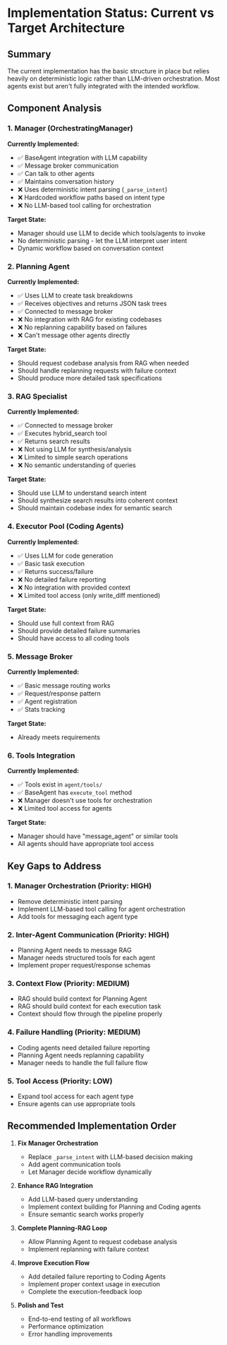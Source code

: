 # Implementation Status: Current vs Target Architecture

## Summary

The current implementation has the basic structure in place but relies heavily on deterministic logic rather than LLM-driven orchestration. Most agents exist but aren't fully integrated with the intended workflow.

## Component Analysis

### 1. Manager (OrchestratingManager)

**Currently Implemented:**
- ✅ BaseAgent integration with LLM capability
- ✅ Message broker communication
- ✅ Can talk to other agents
- ✅ Maintains conversation history
- ❌ Uses deterministic intent parsing (`_parse_intent`)
- ❌ Hardcoded workflow paths based on intent type
- ❌ No LLM-based tool calling for orchestration

**Target State:**
- Manager should use LLM to decide which tools/agents to invoke
- No deterministic parsing - let the LLM interpret user intent
- Dynamic workflow based on conversation context

### 2. Planning Agent

**Currently Implemented:**
- ✅ Uses LLM to create task breakdowns
- ✅ Receives objectives and returns JSON task trees
- ✅ Connected to message broker
- ❌ No integration with RAG for existing codebases
- ❌ No replanning capability based on failures
- ❌ Can't message other agents directly

**Target State:**
- Should request codebase analysis from RAG when needed
- Should handle replanning requests with failure context
- Should produce more detailed task specifications

### 3. RAG Specialist

**Currently Implemented:**
- ✅ Connected to message broker
- ✅ Executes hybrid_search tool
- ✅ Returns search results
- ❌ Not using LLM for synthesis/analysis
- ❌ Limited to simple search operations
- ❌ No semantic understanding of queries

**Target State:**
- Should use LLM to understand search intent
- Should synthesize search results into coherent context
- Should maintain codebase index for semantic search

### 4. Executor Pool (Coding Agents)

**Currently Implemented:**
- ✅ Uses LLM for code generation
- ✅ Basic task execution
- ✅ Returns success/failure
- ❌ No detailed failure reporting
- ❌ No integration with provided context
- ❌ Limited tool access (only write_diff mentioned)

**Target State:**
- Should use full context from RAG
- Should provide detailed failure summaries
- Should have access to all coding tools

### 5. Message Broker

**Currently Implemented:**
- ✅ Basic message routing works
- ✅ Request/response pattern
- ✅ Agent registration
- ✅ Stats tracking

**Target State:**
- Already meets requirements

### 6. Tools Integration

**Currently Implemented:**
- ✅ Tools exist in `agent/tools/`
- ✅ BaseAgent has `execute_tool` method
- ❌ Manager doesn't use tools for orchestration
- ❌ Limited tool access for agents

**Target State:**
- Manager should have "message_agent" or similar tools
- All agents should have appropriate tool access

## Key Gaps to Address

### 1. Manager Orchestration (Priority: HIGH)
- Remove deterministic intent parsing
- Implement LLM-based tool calling for agent orchestration
- Add tools for messaging each agent type

### 2. Inter-Agent Communication (Priority: HIGH)
- Planning Agent needs to message RAG
- Manager needs structured tools for each agent
- Implement proper request/response schemas

### 3. Context Flow (Priority: MEDIUM)
- RAG should build context for Planning Agent
- RAG should build context for each execution task
- Context should flow through the pipeline properly

### 4. Failure Handling (Priority: MEDIUM)
- Coding agents need detailed failure reporting
- Planning Agent needs replanning capability
- Manager needs to handle the full failure flow

### 5. Tool Access (Priority: LOW)
- Expand tool access for each agent type
- Ensure agents can use appropriate tools

## Recommended Implementation Order

1. **Fix Manager Orchestration**
   - Replace `_parse_intent` with LLM-based decision making
   - Add agent communication tools
   - Let Manager decide workflow dynamically

2. **Enhance RAG Integration**
   - Add LLM-based query understanding
   - Implement context building for Planning and Coding agents
   - Ensure semantic search works properly

3. **Complete Planning-RAG Loop**
   - Allow Planning Agent to request codebase analysis
   - Implement replanning with failure context

4. **Improve Execution Flow**
   - Add detailed failure reporting to Coding Agents
   - Implement proper context usage in execution
   - Complete the execution-feedback loop

5. **Polish and Test**
   - End-to-end testing of all workflows
   - Performance optimization
   - Error handling improvements